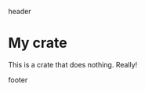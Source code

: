header

<!-- cargo-rdme start -->

# My crate

This is a crate that does nothing.  Really!

<!-- cargo-rdme end -->

footer
